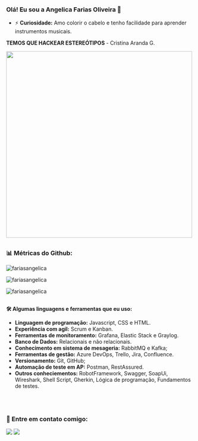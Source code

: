 ### Olá! Eu sou a Angelica Farias Oliveira 👋

- ⚡ **Curiosidade:**
Amo colorir o cabelo e tenho facilidade para aprender instrumentos musicais.                                                                                        

**TEMOS QUE HACKEAR ESTEREÓTIPOS** - Cristina Aranda G.
<div 
<align="center">
<img src="https://user-images.githubusercontent.com/98922466/165030306-6f6e43cd-f3b0-483f-88be-07adafa9aac8.png" width="500px">
</div>

##
  
<h3 align="left"> 📊 Métricas do Github: </h3>
<p align="left"> <img src="https://komarev.com/ghpvc/?username=fariasangelica&label=Profile%20views&color=0e75b6&style=flat" alt="fariasangelica" /> </p>

<p><img align="center" src="https://github-readme-stats.vercel.app/api?username=fariasangelica&show_icons=true&locale=en" alt="fariasangelica" /></p>

<p><img align="center" src="https://github-readme-streak-stats.herokuapp.com/?user=fariasangelica&" alt="fariasangelica" /></p>  

##
<div>
<b>🛠️ Algumas linguagens e ferramentas que eu uso:</b>
  
- **Linguagem de programação:** Javascript, CSS e HTML.
- **Experiência com agil:** Scrum e Kanban.
- **Ferramentas de monitoramento:** Grafana, Elastic Stack e Graylog.
- **Banco de Dados:** Relacionais e não relacionais.
- **Conhecimento em sistema de mesageria:** RabbitMQ e Kafka;
- **Ferramentas de gestão:** Azure DevOps, Trello, Jira, Confluence.
- **Versionamento:** Git, GitHub;
- **Automação de teste em AP:** Postman, RestAssured.
- **Outros conheciementos:** RobotFramework, Swagger, SoapUi, Wireshark, Shell Script, Gherkin,
  Lógica de programação, Fundamentos de testes.
  
</div> 
  
##
</br>
<h3 align="left">🔗 Entre em contato comigo:</h3>
<p align="left">
  <a href = "mailto:angelicafarioliveira@gmail.com"><img src="https://img.shields.io/badge/-Gmail-%23333?style=for-the-badge&logo=gmail&logoColor=white" target="_blank"></a>
  <a href="http://www.linkedin.com/in/an
gelicaoliveira-ciênciadedados" target="_blank"><img src="https://img.shields.io/badge/-LinkedIn-%230077B5?style=for-the-badge&logo=linkedin&logoColor=white" target="_blank"></a> 
</div>

